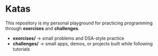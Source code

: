 # Katas

This repository is my personal playground for practicing programming through **exercises** and **challenges**.

- **exercises/** → small problems and DSA-style practice
- **challenges/** → small apps, demos, or projects built while following tutorials

